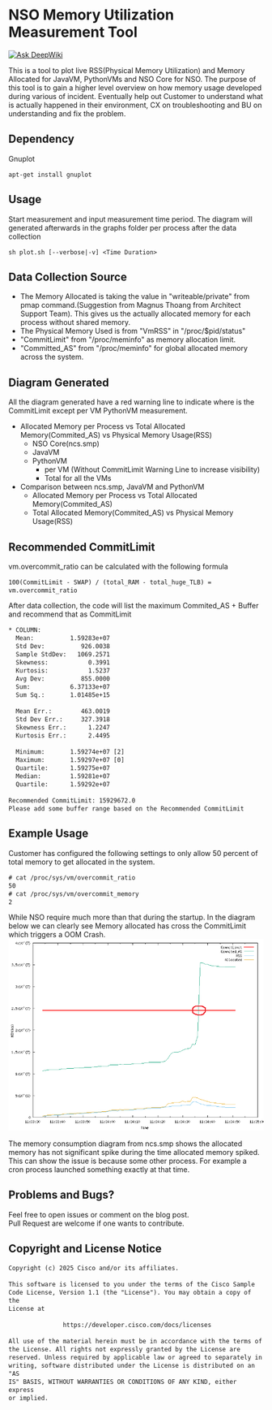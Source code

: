# NSO Memory Utilization Measurement Tool
[![Ask DeepWiki](https://deepwiki.com/badge.svg)](https://deepwiki.com/NSO-developer/nso-memory-utilization-tool)  

This is a tool to plot live RSS(Physical Memory Utilization) and Memory Allocated for JavaVM, PythonVMs and NSO Core for NSO. The purpose of this tool is to gain a higher level overview on how memory usage developed during various of incident. Eventually help out Customer to understand what is actually happened in their environment, CX on troubleshooting and BU on understanding and fix the problem. 

## Dependency
Gnuplot
```
apt-get install gnuplot
```

## Usage
Start measurement and input measurement time period. The diagram will generated afterwards in the graphs folder per process after the data collection
```
sh plot.sh [--verbose|-v] <Time Duration>
```


## Data Collection Source
* The Memory Allocated is taking the value in "writeable/private" from pmap command.(Suggestion from Magnus Thoang from Architect Support Team). This gives us the actually allocated memory for each process without shared memory. 
* The Physical Memory Used is from "VmRSS" in "/proc/$pid/status"
* "CommitLimit" from "/proc/meminfo" as memory allocation limit. 
* "Committed_AS" from "/proc/meminfo" for global allocated memory across the system. 


## Diagram Generated
All the diagram generated have a red warning line to indicate where is the CommitLimit except per VM PythonVM measurement. 
* Allocated Memory per Process vs Total Allocated Memory(Commited_AS) vs Physical Memory Usage(RSS)
    * NSO Core(ncs.smp)
    * JavaVM
    * PythonVM
        * per VM (Without CommitLimit Warning Line to increase visibility)
        * Total for all the VMs
* Comparison between ncs.smp, JavaVM and PythonVM
    * Allocated Memory per Process vs Total Allocated Memory(Commited_AS) 
    * Total Allocated Memory(Commited_AS) vs Physical Memory Usage(RSS)

## Recommended CommitLimit
vm.overcommit_ratio can be calculated with the following formula
```
100(CommitLimit - SWAP) / (total_RAM - total_huge_TLB) = vm.overcommit_ratio
```
After data collection, the code will list the maximum Commited_AS + Buffer and recommend that as CommitLimit

```
* COLUMN: 
  Mean:          1.59283e+07
  Std Dev:          926.0038
  Sample StdDev:   1069.2571
  Skewness:           0.3991
  Kurtosis:           1.5237
  Avg Dev:          855.0000
  Sum:           6.37133e+07
  Sum Sq.:       1.01485e+15

  Mean Err.:        463.0019
  Std Dev Err.:     327.3918
  Skewness Err.:      1.2247
  Kurtosis Err.:      2.4495

  Minimum:       1.59274e+07 [2]
  Maximum:       1.59297e+07 [0]
  Quartile:      1.59275e+07 
  Median:        1.59281e+07 
  Quartile:      1.59292e+07 

Recommended CommitLimit: 15929672.0
Please add some buffer range based on the Recommended CommitLimit
```

## Example Usage
Customer has configured the following settings to only allow 50 percent of total memory to get allocated in the system. 
```
# cat /proc/sys/vm/overcommit_ratio
50
# cat /proc/sys/vm/overcommit_memory
2
```
While NSO require much more than that during the startup. In the diagram below we can clearly see Memory allocated has cross the CommitLimit which triggers a OOM Crash. 
![alt text](sample_diagram/ncs.smp/mem_ncs.smp.png "Memory Consumption for NSO Core")

The memory consumption diagram from ncs.smp shows the allocated memory has not significant spike during the time allocated memory spiked. This can show the issue is because some other process. For example a cron process launched something exactly at that time. 

## Problems and Bugs?
Feel free to open issues or comment on the blog post.  
Pull Request are welcome if one wants to contribute. 

## Copyright and License Notice
```
Copyright (c) 2025 Cisco and/or its affiliates.

This software is licensed to you under the terms of the Cisco Sample
Code License, Version 1.1 (the "License"). You may obtain a copy of the
License at

               https://developer.cisco.com/docs/licenses

All use of the material herein must be in accordance with the terms of
the License. All rights not expressly granted by the License are
reserved. Unless required by applicable law or agreed to separately in
writing, software distributed under the License is distributed on an "AS
IS" BASIS, WITHOUT WARRANTIES OR CONDITIONS OF ANY KIND, either express
or implied.
```
